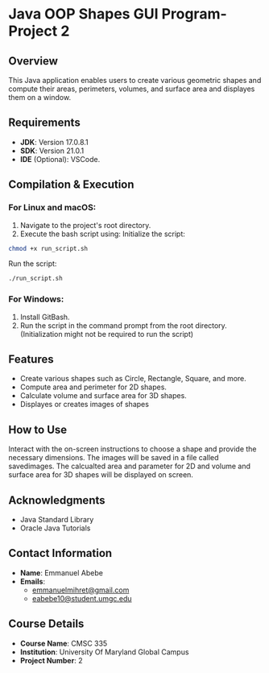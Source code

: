 # Java OOP Shapes GUI Program- Project 2

## Overview
This Java application enables users to create various geometric shapes and compute their areas, perimeters, volumes, and surface area and displayes them on a window.

## Requirements
- **JDK**: Version 17.0.8.1
- **SDK**: Version 21.0.1
- **IDE** (Optional): VSCode.

## Compilation & Execution
### For Linux and macOS:
1. Navigate to the project's root directory.
2. Execute the bash script using:
Initialize the script:
```bash
chmod +x run_script.sh
```
Run the script:
```bash
./run_script.sh 
```
### For Windows:
1. Install GitBash.
2. Run the script in the command prompt from the root directory. (Initialization might not be required to run the script)

## Features
- Create various shapes such as Circle, Rectangle, Square, and more.
- Compute area and perimeter for 2D shapes.
- Calculate volume and surface area for 3D shapes.
- Displayes or creates images of shapes

## How to Use
Interact with the on-screen instructions to choose a shape and provide the necessary dimensions. 
The images will be saved in a file called savedimages. 
The calcualted area and parameter for 2D and volume and surface area for 3D shapes will be displayed on screen.

## Acknowledgments
- Java Standard Library
- Oracle Java Tutorials

## Contact Information
- **Name**: Emmanuel Abebe
- **Emails**:
  - emmanuelmihret@gmail.com
  - eabebe10@student.umgc.edu

## Course Details
- **Course Name**: CMSC 335
- **Institution**: University Of Maryland Global Campus
- **Project Number**: 2
